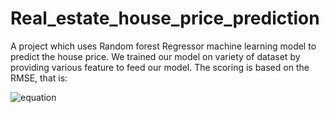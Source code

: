 # Real_estate_house_price_prediction

A project which uses Random forest Regressor machine learning model to predict the house price. We trained our model on variety of dataset by providing various feature to feed our model.
The scoring is based on the RMSE, that is:


![equation](https://editor.analyticsvidhya.com/uploads/69457rmse.png)
